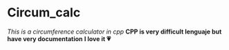 # Circum_calc
_This is a circumference calculator in cpp_
__CPP is very difficult lenguaje but have very documentation__
__I love it 💗__
